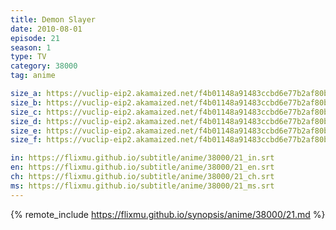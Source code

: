 ```yaml
---
title: Demon Slayer
date: 2010-08-01
episode: 21
season: 1
type: TV
category: 38000
tag: anime

size_a: https://vuclip-eip2.akamaized.net/f4b01148a91483ccbd6e77b2af80b9ad/vp63207_V20200930055451/hlsc_e2931_2.m3u8
size_b: https://vuclip-eip2.akamaized.net/f4b01148a91483ccbd6e77b2af80b9ad/vp63207_V20200930055451/hlsc_e2931_3.m3u8
size_c: https://vuclip-eip2.akamaized.net/f4b01148a91483ccbd6e77b2af80b9ad/vp63207_V20200930055451/hlsc_e2931_4.m3u8
size_d: https://vuclip-eip2.akamaized.net/f4b01148a91483ccbd6e77b2af80b9ad/vp63207_V20200930055451/hlsc_e2931_5.m3u8
size_e: https://vuclip-eip2.akamaized.net/f4b01148a91483ccbd6e77b2af80b9ad/vp63207_V20200930055451/hlsc_e2931_6.m3u8
size_f: https://vuclip-eip2.akamaized.net/f4b01148a91483ccbd6e77b2af80b9ad/vp63207_V20200930055451/hlsc_e2931_7.m3u8

in: https://flixmu.github.io/subtitle/anime/38000/21_in.srt
en: https://flixmu.github.io/subtitle/anime/38000/21_en.srt
ch: https://flixmu.github.io/subtitle/anime/38000/21_ch.srt
ms: https://flixmu.github.io/subtitle/anime/38000/21_ms.srt
---
```

{% remote_include https://flixmu.github.io/synopsis/anime/38000/21.md %}
